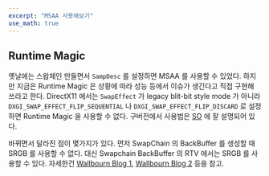 ```yaml
---
excerpt: "MSAA 사용해보기"
use_math: true
---
```


## Runtime Magic

옛날에는 스왑체인 만들면서 ```SampDesc``` 를 설정하면 MSAA 를 사용할 수 있었다. 하지만 지금은 Runtime Magic 은 상황에 따라 성능 등에서 이슈가 생긴다고 직접 구현해 쓰라고 한다. DirectX11 에서는 ```SwapEffect``` 가 legacy blit-bit style mode 가 아니라 ```DXGI_SWAP_EFFECT_FLIP_SEQUENTIAL``` 나 ```DXGI_SWAP_EFFECT_FLIP_DISCARD``` 로 설정하면 Runtime Magic 을 사용할 수 없다. 구버전에서 사용법은 [SO](https://stackoverflow.com/questions/40275577/how-to-sample-a-srv-when-enable-msaa-x4directx11) 에 잘 설명되어 있다.

바뀌면서 달라진 점이 몇가지가 있다. 먼저 SwapChain 의 BackBuffer 를 생성할 때 SRGB 를 사용할 수 없다. 대신 Swapchain BackBuffer 의 RTV 에서는 SRGB 를 사용할 수 있다. 자세한건 [Wallbourn Blog 1](https://walbourn.github.io/care-and-feeding-of-modern-swapchains/), [Wallbourn Blog 2](https://walbourn.github.io/care-and-feeding-of-modern-swap-chains-2/) 등을 참고.

